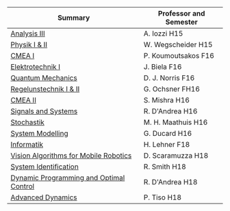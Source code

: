 | Summary | Professor and Semester |
| ------------- |-------------|
| [Analysis III](https://github.com/zfsg/H2015_AnalysisIII_Iozzi) | A. Iozzi H15 |
| [Physik I & II](https://github.com/zfsg/H2015_Physik_Wegschneider) | W. Wegscheider H15 |
| [CMEA I](https://github.com/zfsg/F2016_CMEA_Koumoutsakos) | P. Koumoutsakos F16 |
| [Elektrotechnik I](https://github.com/zfsg/F2016_ElektrotechnikI_Biela) | J. Biela F16 |
| [Quantum Mechanics](https://github.com/zfsg/F2016_QuantumMechanics_Norris) | D. J. Norris F16 |
| [Regelunstechnik I & II](https://github.com/zfsg/F2016_RegelungstechnikII_Ochsner) | G. Ochsner FH16 |
| [CMEA II](https://github.com/zfsg/H2016_CMEAII_Mishra) | S. Mishra H16 |
| [Signals and Systems](https://github.com/zfsg/H2016_SignalsAndSystems_DAndrea) | R. D'Andrea H16 |
| [Stochastik](https://github.com/zfsg/H2016_Stochastik_Maathuis) | M. H. Maathuis H16 |
| [System Modelling](https://github.com/zfsg/H2016_SystemModeling_Ducard) | G. Ducard H16 |
| [Informatik](https://github.com/zfsg/F2018_Informatik_Lehner) | H. Lehner F18 |
| [Vision Algorithms for Mobile Robotics](https://github.com/zfsg/H2018_VisionAlgorithmsForMobileRobotics_Scaramuzza) | D. Scaramuzza H18 |
| [System Identification](https://github.com/zfsg/H2018_SystemIdentification_Smith) | R. Smith H18 |
| [Dynamic Programming and Optimal Control](https://github.com/zfsg/H_2018_DynamicProgrammingAndOptimalControl_DAndrea) | R. D'Andrea H18 |
| [Advanced Dynamics](https://github.com/zfsg/F2018_AdvancedDynamics_Tiso) | P. Tiso H18 |
